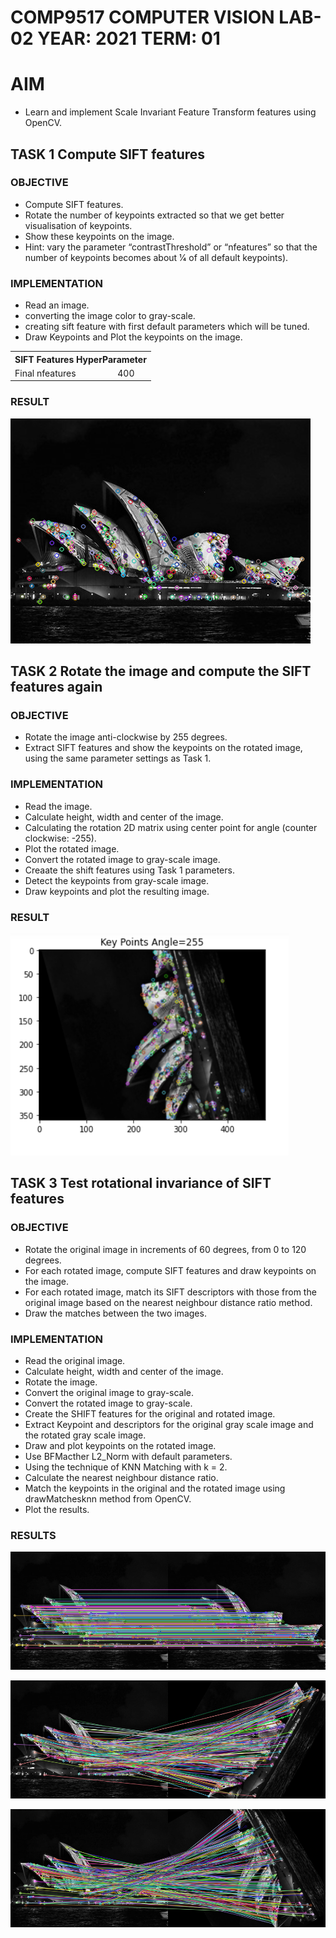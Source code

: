 # COMP9517 COMPUTER VISION LAB-02 YEAR: 2021 TERM: 01

# AIM
- Learn and implement Scale Invariant Feature Transform features using OpenCV.

## TASK 1 Compute SIFT features

### OBJECTIVE

- Compute SIFT features.
- Rotate the number of keypoints extracted so that we get better visualisation of keypoints.
- Show these keypoints on the image. 
- Hint: vary the parameter 
“contrastThreshold” or “nfeatures” so that the number of keypoints becomes 
about 1⁄4 of all default keypoints).

### IMPLEMENTATION

- Read an image.
- converting the image color to gray-scale.
- creating sift feature with first default parameters which will be tuned.
- Draw Keypoints and Plot the keypoints on the image.

<table>
    <tr>
        <th colspan="2">SIFT Features HyperParameter</th>
    <tr>
    <tr>
        <td>Final nfeatures</td>
        <td>400</td>
    </tr>
</table>

### RESULT

![Alt text](./Task_1_result.png "SIFT features with nfeatures=400")

## TASK 2 Rotate the image and compute the SIFT features again

### OBJECTIVE

- Rotate the image anti-clockwise by 255 degrees.
- Extract SIFT features and show the keypoints on the rotated image, using the 
same parameter settings as Task 1.

### IMPLEMENTATION

- Read the image.
- Calculate height, width and center of the image.
- Calculating the rotation 2D matrix using center point for angle (counter clockwise: -255).
- Plot the rotated image.
- Convert the rotated image to gray-scale image.
- Creaate the shift features using Task 1 parameters.
- Detect the keypoints from gray-scale image.
- Draw keypoints and plot the resulting image.

### RESULT

![Alt text](./Task_2_result.png "Rotated Image SIFT features with nfeatures=400")

## TASK 3 Test rotational invariance of SIFT features

### OBJECTIVE

- Rotate the original image in increments of 60 degrees, from 0 to 120 degrees.
- For each rotated image, compute SIFT features and draw keypoints on the 
image.
- For each rotated image, match its SIFT descriptors with those from the original 
image based on the nearest neighbour distance ratio method.
- Draw the matches between the two images.

### IMPLEMENTATION

- Read the original image.
- Calculate height, width and center of the image.
- Rotate the image.
- Convert the original image to gray-scale.
- Convert the rotated image to gray-scale.
- Create the SHIFT features for the original and rotated image.
- Extract Keypoint and descriptors for the original gray scale image and the rotated gray scale image.
- Draw and plot keypoints on the rotated image.
- Use BFMacther L2_Norm with default parameters.
- Using the technique of KNN Matching with k = 2.
- Calculate the nearest neighbour distance ratio.
- Match the keypoints in the original and the rotated image using drawMatchesknn method from OpenCV.
- Plot the results.

### RESULTS

![Alt text](./Task_3_0_result.png "Rotated Image SIFT features with nfeatures=400")

![Alt text](./Task_3_60_result.png "Rotated Image SIFT features with nfeatures=400")

![Alt text](./Task_3_120_result.png "Rotated Image SIFT features with nfeatures=400")